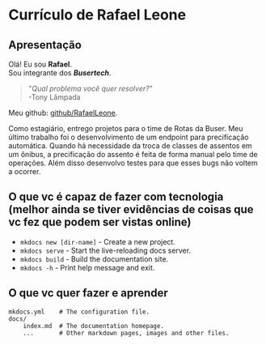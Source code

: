 # Currículo de Rafael Leone

## Apresentação

Olá!
Eu sou **Rafael**.<br>
Sou integrante dos ***Busertech***.
> "*Qual problema você quer resolver?*"<br>
> -Tony Lâmpada

Meu github: [github/RafaelLeone](https://github.com/RafaelLeone).

Como estagiário, entrego projetos para o time de Rotas da Buser.
Meu último trabalho foi o desenvolvimento de um endpoint para precificação automática. Quando há necessidade da troca de classes de assentos em um ônibus, a precificação do assento é feita de forma manual pelo time de operações.
Além disso desenvolvo testes para que esses bugs não voltem a ocorrer.

## O que vc é capaz de fazer com tecnologia (melhor ainda se tiver evidências de coisas que vc fez que podem ser vistas online)

* `mkdocs new [dir-name]` - Create a new project.
* `mkdocs serve` - Start the live-reloading docs server.
* `mkdocs build` - Build the documentation site.
* `mkdocs -h` - Print help message and exit.

## O que vc quer fazer e aprender

    mkdocs.yml    # The configuration file.
    docs/
        index.md  # The documentation homepage.
        ...       # Other markdown pages, images and other files.
